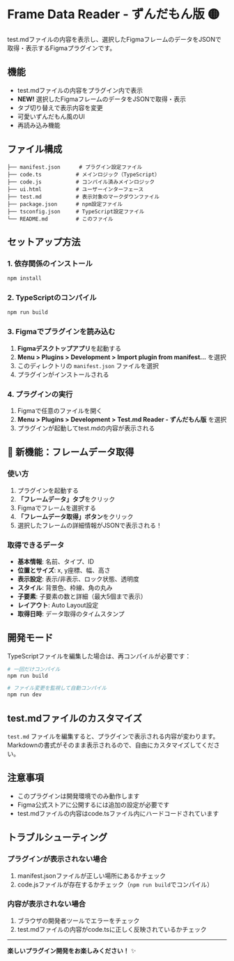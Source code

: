 # Frame Data Reader - ずんだもん版 🟡

test.mdファイルの内容を表示し、選択したFigmaフレームのデータをJSONで取得・表示するFigmaプラグインです。

## 機能
- test.mdファイルの内容をプラグイン内で表示
- **NEW!** 選択したFigmaフレームのデータをJSONで取得・表示
- タブ切り替えで表示内容を変更
- 可愛いずんだもん風のUI
- 再読み込み機能

## ファイル構成
```
├── manifest.json      # プラグイン設定ファイル
├── code.ts           # メインロジック（TypeScript）
├── code.js           # コンパイル済みメインロジック
├── ui.html           # ユーザーインターフェース
├── test.md           # 表示対象のマークダウンファイル
├── package.json      # npm設定ファイル
├── tsconfig.json     # TypeScript設定ファイル
└── README.md         # このファイル
```

## セットアップ方法

### 1. 依存関係のインストール
```bash
npm install
```

### 2. TypeScriptのコンパイル
```bash
npm run build
```

### 3. Figmaでプラグインを読み込む

1. **Figmaデスクトップアプリ**を起動する
2. **Menu > Plugins > Development > Import plugin from manifest...** を選択
3. このディレクトリの `manifest.json` ファイルを選択
4. プラグインがインストールされる

### 4. プラグインの実行

1. Figmaで任意のファイルを開く
2. **Menu > Plugins > Development > Test.md Reader - ずんだもん版** を選択
3. プラグインが起動してtest.mdの内容が表示される

## 🎯 新機能：フレームデータ取得

### 使い方
1. プラグインを起動する
2. **「フレームデータ」タブ**をクリック
3. Figmaでフレームを選択する
4. **「フレームデータ取得」ボタン**をクリック
5. 選択したフレームの詳細情報がJSONで表示される！

### 取得できるデータ
- **基本情報**: 名前、タイプ、ID
- **位置とサイズ**: x, y座標、幅、高さ
- **表示設定**: 表示/非表示、ロック状態、透明度
- **スタイル**: 背景色、枠線、角の丸み
- **子要素**: 子要素の数と詳細（最大5個まで表示）
- **レイアウト**: Auto Layout設定
- **取得日時**: データ取得のタイムスタンプ

## 開発モード

TypeScriptファイルを編集した場合は、再コンパイルが必要です：

```bash
# 一回だけコンパイル
npm run build

# ファイル変更を監視して自動コンパイル
npm run dev
```

## test.mdファイルのカスタマイズ

`test.md` ファイルを編集すると、プラグインで表示される内容が変わります。
Markdownの書式がそのまま表示されるので、自由にカスタマイズしてください。

## 注意事項

- このプラグインは開発環境でのみ動作します
- Figma公式ストアに公開するには追加の設定が必要です
- test.mdファイルの内容はcode.tsファイル内にハードコードされています

## トラブルシューティング

### プラグインが表示されない場合
1. manifest.jsonファイルが正しい場所にあるかチェック
2. code.jsファイルが存在するかチェック（`npm run build`でコンパイル）

### 内容が表示されない場合
1. ブラウザの開発者ツールでエラーをチェック
2. test.mdファイルの内容がcode.tsに正しく反映されているかチェック

---

**楽しいプラグイン開発をお楽しみください！** ✨ 